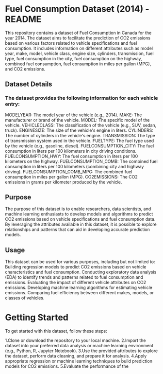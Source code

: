 <h1>Fuel Consumption Dataset (2014) - README</h1>

<p>This repository contains a dataset of Fuel Consumption in Canada for the year 2014. The dataset aims to facilitate the prediction of CO2 emissions based on various factors related to vehicle specifications and fuel consumption. It includes information on different attributes such as model year, make, model, vehicle class, engine size, cylinders, transmission, fuel type, fuel consumption in the city, fuel consumption on the highway, combined fuel consumption, fuel consumption in miles per gallon (MPG), and CO2 emissions.
</p>

<h2>Dataset Details</h2>
<h3>The dataset provides the following information for each vehicle entry:</h3>
<p>
MODELYEAR: The model year of the vehicle (e.g., 2014).
MAKE: The manufacturer or brand of the vehicle.
MODEL: The specific model of the vehicle.
VEHICLECLASS: The classification of the vehicle (e.g., SUV, sedan, truck).
ENGINESIZE: The size of the vehicle's engine in liters.
CYLINDERS: The number of cylinders in the vehicle's engine.
TRANSMISSION: The type of transmission system used in the vehicle.
FUELTYPE: The fuel type used by the vehicle (e.g., gasoline, diesel).
FUELCONSUMPTION_CITY: The fuel consumption in liters per 100 kilometers in city driving conditions.
FUELCONSUMPTION_HWY: The fuel consumption in liters per 100 kilometers on the highway.
FUELCONSUMPTION_COMB: The combined fuel consumption in liters per 100 kilometers (combining city and highway driving).
FUELCONSUMPTION_COMB_MPG: The combined fuel consumption in miles per gallon (MPG).
CO2EMISSIONS: The CO2 emissions in grams per kilometer produced by the vehicle.
</p>
<h2>Purpose</h2>
<p>The purpose of this dataset is to enable researchers, data scientists, and machine learning enthusiasts to develop models and algorithms to predict CO2 emissions based on vehicle specifications and fuel consumption data. By leveraging the attributes available in this dataset, it is possible to explore relationships and patterns that can aid in developing accurate prediction models.
</p>
<h2>Usage</h2>
<p>
This dataset can be used for various purposes, including but not limited to:
Building regression models to predict CO2 emissions based on vehicle characteristics and fuel consumption.
Conducting exploratory data analysis (EDA) to identify trends and patterns related to fuel consumption and emissions.
Evaluating the impact of different vehicle attributes on CO2 emissions.
Developing machine learning algorithms for estimating vehicle emissions.
Comparing fuel efficiency between different makes, models, or classes of vehicles.
</p>

<h1>Getting Started</h1>
<p>
To get started with this dataset, follow these steps:

1.Clone or download the repository to your local machine.
2.Import the dataset into your preferred data analysis or machine learning environment (e.g., Python, R, Jupyter Notebook).
3.Use the provided attributes to explore the dataset, perform data cleaning, and prepare it for analysis.
4.Apply appropriate regression or machine learning techniques to build prediction models for CO2 emissions.
5.Evaluate the performance of the
</p>